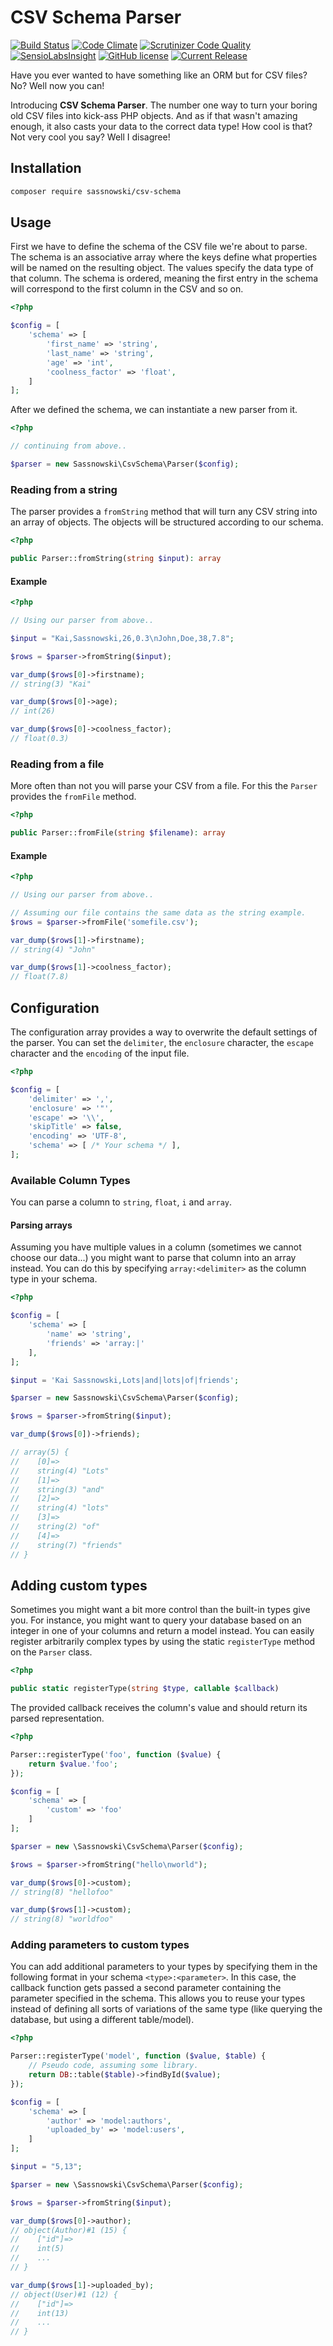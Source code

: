 # CSV Schema Parser

[![Build Status](https://travis-ci.org/ksassnowski/csv-schema.svg?branch=master)](https://travis-ci.org/ksassnowski/csv-schema)
[![Code Climate](https://codeclimate.com/github/ksassnowski/csv-schema/badges/gpa.svg)](https://codeclimate.com/github/ksassnowski/csv-schema)
[![Scrutinizer Code Quality](https://scrutinizer-ci.com/g/ksassnowski/csv-schema/badges/quality-score.png?b=master)](https://scrutinizer-ci.com/g/ksassnowski/csv-schema/?branch=master)
[![SensioLabsInsight](https://insight.sensiolabs.com/projects/efc81c31-f930-4d96-8c90-6104d500788a/mini.png)](https://insight.sensiolabs.com/projects/efc81c31-f930-4d96-8c90-6104d500788a)
[![GitHub license](https://img.shields.io/badge/license-MIT-blue.svg)](https://raw.githubusercontent.com/ksassnowski/csv-schema/master/LICENSE.md)
[![Current Release](https://img.shields.io/badge/packagist-0.3.0-blue.svg)](https://img.shields.io/badge/release-0.4.1-blue.svg)

Have you ever wanted to have something like an ORM but for CSV files? No? Well now you can!

Introducing **CSV Schema Parser**. The number one way to turn your boring old CSV files into kick-ass PHP objects.
And as if that wasn't amazing enough, it also casts your data to the correct data type! How cool is that? Not very cool you say? Well I disagree!

## Installation

```bash
composer require sassnowski/csv-schema
```

## Usage

First we have to define the schema of the CSV file we're about to parse. The schema is an associative array where the keys
define what properties will be named on the resulting object. The values specify the data type of that column.
The schema is ordered, meaning the first entry in the schema will correspond to the first column in the CSV and so on.

```php
<?php

$config = [
    'schema' => [
        'first_name' => 'string',
        'last_name' => 'string',
        'age' => 'int',
        'coolness_factor' => 'float',
    ]
];
```

After we defined the schema, we can instantiate a new parser from it.

```php
<?php

// continuing from above..

$parser = new Sassnowski\CsvSchema\Parser($config);
```

### Reading from a string

The parser provides a `fromString` method that will turn any CSV string into an array of objects. The objects will be structured according to our schema.

```php
<?php

public Parser::fromString(string $input): array
```

#### Example

```php
<?php

// Using our parser from above..

$input = "Kai,Sassnowski,26,0.3\nJohn,Doe,38,7.8";

$rows = $parser->fromString($input);

var_dump($rows[0]->firstname);
// string(3) "Kai"

var_dump($rows[0]->age);
// int(26)

var_dump($rows[0]->coolness_factor);
// float(0.3)
```

### Reading from a file

More often than not you will parse your CSV from a file. For this the `Parser` provides the `fromFile` method.

```php
<?php

public Parser::fromFile(string $filename): array
```

#### Example

```php
<?php

// Using our parser from above..

// Assuming our file contains the same data as the string example.
$rows = $parser->fromFile('somefile.csv');

var_dump($rows[1]->firstname);
// string(4) "John"

var_dump($rows[1]->coolness_factor);
// float(7.8)
```

## Configuration

The configuration array provides a way to overwrite the default settings of the parser. You can set the `delimiter`, the `enclosure` character, the `escape` character and the `encoding` of the input file.

```php
<?php

$config = [
    'delimiter' => ',',
    'enclosure' => '"',
    'escape' => '\\',
    'skipTitle' => false,
    'encoding' => 'UTF-8',
    'schema' => [ /* Your schema */ ],
];
```

### Available Column Types

You can parse a column to `string`, `float`, `i` and `array`.

#### Parsing arrays

Assuming you have multiple values in a column (sometimes we cannot choose our data...) you might want to parse that column into an array instead.
You can do this by specifying `array:<delimiter>` as the column type in your schema.

```php
<?php

$config = [
    'schema' => [
        'name' => 'string',
        'friends' => 'array:|'
    ],
];

$input = 'Kai Sassnowski,Lots|and|lots|of|friends';

$parser = new Sassnowski\CsvSchema\Parser($config);

$rows = $parser->fromString($input);

var_dump($rows[0])->friends);

// array(5) {
//    [0]=>
//    string(4) "Lots"
//    [1]=>
//    string(3) "and"
//    [2]=>
//    string(4) "lots"
//    [3]=>
//    string(2) "of"
//    [4]=>
//    string(7) "friends"
// }
```

## Adding custom types

Sometimes you might want a bit more control than the built-in types give you. For instance, you might want to query your database
based on an integer in one of your columns and return a model instead. You can easily register
arbitrarily complex types by using the static `registerType` method on the `Parser` class.

```php
<?php

public static registerType(string $type, callable $callback)
```

The provided callback receives the column's value and should return its parsed representation.

```php
<?php

Parser::registerType('foo', function ($value) {
    return $value.'foo';
});

$config = [
    'schema' => [
        'custom' => 'foo'
    ]
];

$parser = new \Sassnowski\CsvSchema\Parser($config);

$rows = $parser->fromString("hello\nworld");

var_dump($rows[0]->custom);
// string(8) "hellofoo"

var_dump($rows[1]->custom);
// string(8) "worldfoo"
```

### Adding parameters to custom types

You can add additional parameters to your types by specifying them in the following format in your schema `<type>:<parameter>`.
In this case, the callback function gets passed a second parameter containing the parameter specified in the schema.
This allows you to reuse your types instead of defining all sorts of variations of the same type (like querying the database, but using a different table/model).

```php
<?php

Parser::registerType('model', function ($value, $table) {
    // Pseudo code, assuming some library.
    return DB::table($table)->findById($value);
});

$config = [
    'schema' => [
        'author' => 'model:authors',
        'uploaded_by' => 'model:users',
    ]
];

$input = "5,13";

$parser = new \Sassnowski\CsvSchema\Parser($config);

$rows = $parser->fromString($input);

var_dump($rows[0]->author);
// object(Author)#1 (15) {
//    ["id"]=>
//    int(5)
//    ...
// }

var_dump($rows[1]->uploaded_by);
// object(User)#1 (12) {
//    ["id"]=>
//    int(13)
//    ...
// }
```
